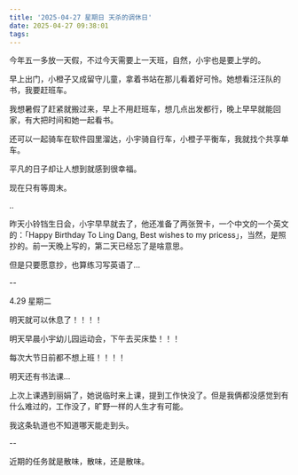 ```yaml
---
title: '2025-04-27 星期日 天杀的调休日'
date: 2025-04-27 09:38:01
tags:
---
```


今年五一多放一天假，不过今天需要上一天班，自然，小宇也是要上学的。

早上出门，小橙子又成留守儿童，拿着书站在那儿看着好可怜。她想看汪汪队的书，我要赶班车。

我想暑假了赶紧就搬过来，早上不用赶班车，想几点出发都行，晚上早早就能回家，有大把时间和她一起看书。

还可以一起骑车在软件园里溜达，小宇骑自行车，小橙子平衡车，我就找个共享单车。

平凡的日子却让人想到就感到很幸福。

现在只有等周末。

..

昨天小铃铛生日会，小宇早早就去了，他还准备了两张贺卡，一个中文的一个英文的：「Happy Birthday To Ling Dang, Best wishes to my pricess」，当然，是照抄的。前一天晚上写的，第二天已经忘了是啥意思。

但是只要愿意抄，也算练习写英语了...

--

4.29 星期二

明天就可以休息了！！！！

明天早晨小宇幼儿园运动会，下午去买床垫！！！

每次大节日前都不想上班！！！！

明天还有书法课...

上次上课遇到丽娟了，她说临时来上课，提到工作快没了。但是我俩都没感觉到有什么难过的，工作没了，旷野一样的人生才有可能。

我这条轨道也不知道哪天能走到头。

--

近期的任务就是散味，散味，还是散味。



